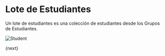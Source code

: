 # Lote de Estudiantes


Un lote de estudiantes es una colección de estudiantes desde los Grupos de Estudiantes.

<img class="screenshot" alt="Student" src="/docs/assets/img/schools/student/student-batch.png">

{next}
